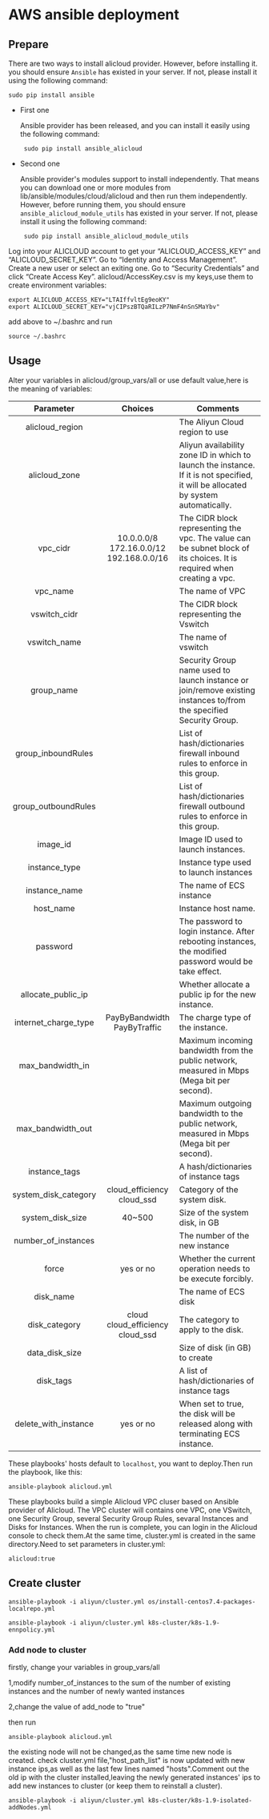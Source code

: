 # AWS ansible deployment

## Prepare

There are two ways to install alicloud provider. However, before installing it. you should ensure `Ansible` has existed in your server.
If not, please install it using the following command:

    sudo pip install ansible

* First one

    Ansible provider has been released, and you can install it easily using the following command:

    ```
     sudo pip install ansible_alicloud
    ```

* Second one

    Ansible provider's modules support to install independently. That means you can download one or more modules from lib/ansible/modules/cloud/alicloud and then run them independently.
    However, before running them, you should ensure `ansible_alicloud_module_utils` has existed in your server. If not, please install it using the following command:

    ```
     sudo pip install ansible_alicloud_module_utils
    ```



Log into your ALICLOUD account to get your “ALICLOUD_ACCESS_KEY” and  “ALICLOUD_SECRET_KEY”. Go to “Identity and Access Management”. Create a new user or select an exiting one. Go to “Security Credentials” and click “Create Access Key”. alicloud/AccessKey.csv is my keys,use them to create environment variables:

```
export ALICLOUD_ACCESS_KEY="LTAIffvltEg9eoKY"
export ALICLOUD_SECRET_KEY="vjCIPszBTQaRILzP7NmF4nSnSMaYbv"
```

add above to ~/.bashrc and run

```
source ~/.bashrc
```

## Usage

Alter your variables in alicloud/group_vars/all or use default value,here is the meaning of variables:

|      Parameter       |     Choices | Comments |
| :------------------: | :------: | -------- |
|   alicloud_region    |       | The Aliyun Cloud region to use   	  |
|    alicloud_zone     |         |  Aliyun availability zone ID in which to launch the instance. If it is not specified, it will be allocated by system automatically.        |
|       vpc_cidr       |       10.0.0.0/8 172.16.0.0/12 192.168.0.0/16       | The CIDR block representing the vpc. The value can be subnet block of its choices. It is required when creating a vpc. |
|       vpc_name       |              | The name of VPC |
|     vswitch_cidr     |          | The CIDR block representing the Vswitch |
|     vswitch_name     |          | The name of vswitch |
|      group_name      |            | Security Group name used to launch instance or join/remove existing instances to/from the specified Security Group. |
|  group_inboundRules  |    | List of hash/dictionaries firewall inbound rules to enforce in this group. |
| group_outboundRules  |   | List of hash/dictionaries firewall outbound rules to enforce in this group. |
|       image_id       |              | Image ID used to launch instances. |
|    instance_type   |       | Instance type used to launch instances |
|    instance_name     |         | The name of ECS instance |
|      host_name       |             | Instance host name. |
|       password       |              | The password to login instance. After rebooting instances, the modified password would be take effect. |
|  allocate_public_ip  |    | Whether allocate a public ip for the new instance. |
| internet_charge_type | PayByBandwidth PayByTraffic | The charge type of the instance. |
|   max_bandwidth_in   |      | Maximum incoming bandwidth from the public network, measured in Mbps (Mega bit per second). |
|  max_bandwidth_out   |     | Maximum outgoing bandwidth to the public network, measured in Mbps (Mega bit per second). |
|    instance_tags     |         | A hash/dictionaries of instance tags |
| system_disk_category | cloud_efficiency cloud_ssd | Category of the system disk. |
|   system_disk_size   |   40~500   | Size of the system disk, in GB |
| number_of_instances  |   | The number of the new instance |
|        force         |     yes or no | Whether the current operation needs to be execute forcibly. |
|      disk_name       |            | The name of ECS disk |
|    disk_category     | cloud cloud_efficiency cloud_ssd | The category to apply to the disk. |
|    data_disk_size    |        | Size of disk (in GB) to create |
|      disk_tags       |             | A list of hash/dictionaries of instance tags |
| delete_with_instance | yes or no | When set to true, the disk will be released along with terminating ECS instance. |

These playbooks' hosts default to `localhost`, you want to deploy.Then run the playbook, like this:

	ansible-playbook alicloud.yml

These playbooks build a simple Alicloud VPC cluser based on Ansible provider of Alicloud.
The VPC cluster will contains one VPC, one VSwitch, one Security Group, several Security Group Rules, sevaral Instances and Disks for Instances. When the run is complete, you can login in the Alicloud console to check them.At the same time, cluster.yml is created in the same directory.Need to set parameters in cluster.yml:

```
alicloud:true
```

## Create cluster

```
ansible-playbook -i aliyun/cluster.yml os/install-centos7.4-packages-localrepo.yml

ansible-playbook -i aliyun/cluster.yml k8s-cluster/k8s-1.9-ennpolicy.yml
```

### Add node to cluster

firstly, change your variables in  group_vars/all

1,modify number_of_instances to the sum of the number of existing instances and the number of newly wanted instances

2,change the value of add_node to "true"

then run 

```
ansible-playbook alicloud.yml
```
the existing node will not be changed,as the same time new node is created.
check  cluster.yml file,"host_path_list" is now updated with new instance ips,as well as the last few lines named "hosts".Comment out the old ip with the cluster installed,leaving the newly generated instances' ips to add new instances to cluster (or keep them to reinstall a cluster).

```
ansible-playbook -i aliyun/cluster.yml k8s-cluster/k8s-1.9-isolated-addNodes.yml
```






